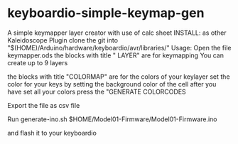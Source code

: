 # keyboardio-simple-keymap-gen
A  simple keymapper layer creator with use of calc sheet
INSTALL:
as other Kaleidoscope Plugin
clone the git 
into "$(HOME)/Arduino/hardware/keyboardio/avr/libraries/"
Usage:
Open the file keymapper.ods
the blocks with title " LAYER"
are for keymapping
You can create up to 9 layers

the blocks with title "COLORMAP"
are for the colors of your keylayer
set the color for your keys by setting the background color of the cell
after you have set all your colors press the "GENERATE COLORCODES

Export the file as csv file

Run generate-ino.sh $HOME/Model01-Firmware/Model01-Firmware.ino

and flash it to your keyboardio
